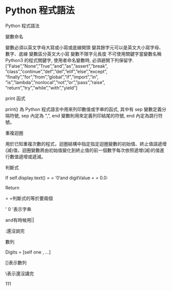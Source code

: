 Python 程式語法
===

Python 程式語法

變數命名

變數必須以英文字母大寫或小寫或底線開頭
變其餘字元可以是英文大小寫字母、數字、底線
變數區分英文大小寫
變數不限字元長度
不可使用關鍵字當變數名稱
Python3 的程式關鍵字, 使用者命名變數時, 必須避開下列保留字.
[“False”,”None”,”True”,”and”,”as”,”assert”,”break”,
”class”,”continue”,”def”,”del”,”elif”,”else”,”except”,
“finally”,”for”,”from”,”global”,”if”,”import”,”in”,
”is”,”lambda”,”nonlocal”,”not”,”or”,”pass”,”raise”,
“return”,”try”,”while”,”with”,”yield”]

print 函式

print() 為 Python 程式語言中用來列印數值或字串的函式, 其中有 sep 變數定義分隔符號, sep 內定為 ",", end 變數則用來定義列印結尾的符號, end 內定為跳行符號。

重複迴圈

用於已知重複次數的程式，迴圈結構中指定指定迴圈變數的初始值、終止值語遞增(減)值，迴圈變數將由初始值變化到終止值的前一個數字每次依照遞增(減)的值進行數值遞增或遞減。

判斷式

If self.display.text() = = ‘0’and digitValue = = 0.0:

   Return
   
= =判斷式的等於要兩個

' 0 '表示字串

and有時候用||

:還沒說完

數列

Digits = [self one , …\]

[]表示數列

\表示還沒講完

111
